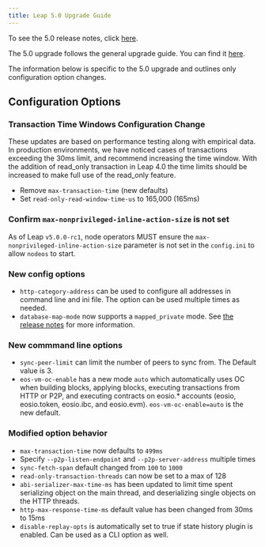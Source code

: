 ```yaml
---
title: Leap 5.0 Upgrade Guide
---
```


To see the 5.0 release notes, click [here](https://github.com/AntelopeIO/leap/releases/tag/v5.0.0-rc2).

The 5.0 upgrade follows the general upgrade guide. You can find it [here](./01_general-upgrade-guide.md).

The information below is specific to the 5.0 upgrade and outlines only configuration option changes.

## Configuration Options

### Transaction Time Windows Configuration Change

These updates are based on performance testing along with empirical data.
In production environments, we have noticed cases of transactions exceeding the 30ms limit, and recommend 
increasing the time window. With the addition of read_only transaction 
in Leap 4.0 the time limits should be increased to make full use of the read_only feature.


- Remove `max-transaction-time` (new defaults)
- Set `read-only-read-window-time-us` to 165,000 (165ms) 


### Confirm `max-nonprivileged-inline-action-size` is not set
As of Leap `v5.0.0-rc1`, node operators MUST ensure the `max-nonprivileged-inline-action-size` parameter is not 
set in the `config.ini` to allow `nodeos` to start.



### New config options
- `http-category-address` can be used to configure all addresses in command line and ini file. The option can be used multiple times as needed.
- `database-map-mode` now supports a `mapped_private` mode. See [the release notes](https://github.com/AntelopeIO/leap/releases/tag/v5.0.0-rc1) for more information.

### New commmand line options
- `sync-peer-limit` can limit the number of peers to sync from. The Default value is 3.
- `eos-vm-oc-enable` has a new mode `auto` which automatically uses OC when building blocks, applying blocks, executing transactions from HTTP or P2P, and executing contracts on eosio.* accounts (eosio, eosio.token, eosio.ibc, and eosio.evm). `eos-vm-oc-enable=auto` is the new default.

### Modified option behavior
- `max-transaction-time` now defaults to `499ms`
- Specify `--p2p-listen-endpoint` and `--p2p-server-address` multiple times
- `sync-fetch-span` default changed from `100` to `1000`
- `read-only-transaction-threads` can now be set to a max of 128
- `abi-serializer-max-time-ms` has been updated to limit time spent serializing object on the main thread, and deserializing single objects on the HTTP threads.
- `http-max-response-time-ms` default value has been changed from 30ms to 15ms
- `disable-replay-opts` is automatically set to true if state history plugin is enabled. Can be used as a CLI option as well.

